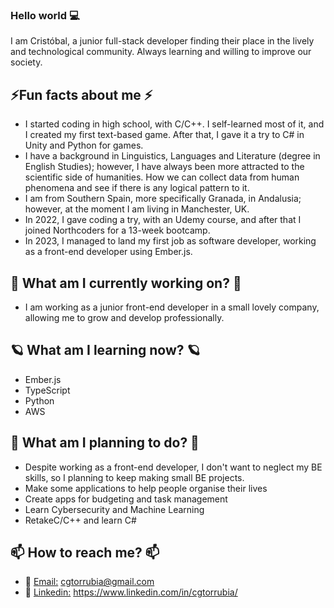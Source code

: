 ### Hello world 💻
I am Cristóbal, a junior full-stack developer finding their place in the lively and technological community. Always learning and willing to improve our society.

## ⚡Fun facts about me ⚡
- I started coding in high school, with C/C++. I self-learned most of it, and I created my first text-based game. After that, I gave it a try to C# in Unity and Python for games. 
- I have a background in Linguistics, Languages and Literature (degree in English Studies); however, I have always been more attracted to the scientific side of humanities. How we can collect data from human phenomena and see if there is any logical pattern to it. 
- I am from Southern Spain, more specifically Granada, in Andalusia; however, at the moment I am living in Manchester, UK. 
- In 2022, I gave coding a try, with an Udemy course, and after that I joined Northcoders for a 13-week bootcamp.
- In 2023, I managed to land my first job as software developer, working as a front-end developer using Ember.js.

## 🔭 What am I currently working on? 🔭
- I am working as a junior front-end developer in a small lovely company, allowing me to grow and develop professionally. 

## 🪐 What am I learning now? 🪐
- Ember.js
- TypeScript
- Python
- AWS

## 🚀 What am I planning to do? 🚀
- Despite working as a front-end developer, I don't want to neglect my BE skills, so I planning to keep making small BE projects.
- Make some applications to help people organise their lives
- Create apps for budgeting and task management
- Learn Cybersecurity and Machine Learning
- RetakeC/C++ and learn C#

## 📫 How to reach me? 📫
- 📨 [Email:](cgtorrubia@gmail.com) cgtorrubia@gmail.com
- 💼 [Linkedin:](https://www.linkedin.com/in/cgtorrubia/) https://www.linkedin.com/in/cgtorrubia/

<!--
**SirPhoros/SirPhoros** is a ✨ _special_ ✨ repository because its `README.md` (this file) appears on your GitHub profile.

Here are some ideas to get you started:

- 🔭 I’m currently working on ...
- 🌱 I’m currently learning ...
- 👯 I’m looking to collaborate on ...
- 🤔 I’m looking for help with ...
- 💬 Ask me about ...
- 📫 How to reach me: ...
- 😄 Pronouns: ...
- ⚡ Fun fact: ...
-->
